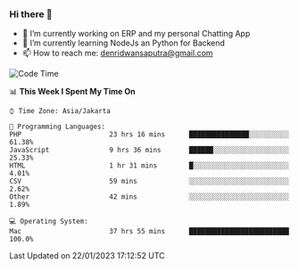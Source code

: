 ### Hi there 👋

- 🔭 I’m currently working on ERP and my personal Chatting App
- 🌱 I’m currently learning NodeJs an Python for Backend
- 📫 How to reach me: denridwansaputra@gmail.com


<!--START_SECTION:waka-->
![Code Time](http://img.shields.io/badge/Code%20Time-2%2C542%20hrs%2020%20mins-blue)

📊 **This Week I Spent My Time On** 

```text
⌚︎ Time Zone: Asia/Jakarta

💬 Programming Languages: 
PHP                      23 hrs 16 mins      ███████████████░░░░░░░░░░   61.38% 
JavaScript               9 hrs 36 mins       ██████░░░░░░░░░░░░░░░░░░░   25.33% 
HTML                     1 hr 31 mins        █░░░░░░░░░░░░░░░░░░░░░░░░   4.01% 
CSV                      59 mins             ░░░░░░░░░░░░░░░░░░░░░░░░░   2.62% 
Other                    42 mins             ░░░░░░░░░░░░░░░░░░░░░░░░░   1.89%

💻 Operating System: 
Mac                      37 hrs 55 mins      █████████████████████████   100.0%

```


 Last Updated on 22/01/2023 17:12:52 UTC
<!--END_SECTION:waka-->

